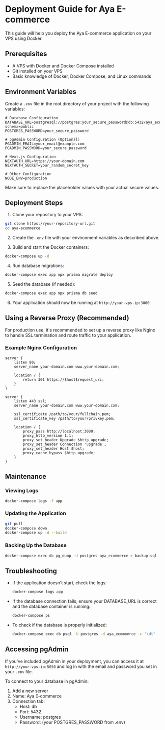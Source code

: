 # Deployment Guide for Aya E-commerce

This guide will help you deploy the Aya E-commerce application on your VPS using Docker.

## Prerequisites

- A VPS with Docker and Docker Compose installed
- Git installed on your VPS
- Basic knowledge of Docker, Docker Compose, and Linux commands

## Environment Variables

Create a `.env` file in the root directory of your project with the following variables:

```
# Database Configuration
DATABASE_URL=postgresql://postgres:your_secure_password@db:5432/aya_ecommerce?schema=public
POSTGRES_PASSWORD=your_secure_password

# pgAdmin Configuration (Optional)
PGADMIN_EMAIL=your_email@example.com
PGADMIN_PASSWORD=your_secure_password

# Next.js Configuration
NEXTAUTH_URL=https://your-domain.com
NEXTAUTH_SECRET=your_random_secret_key

# Other Configuration
NODE_ENV=production
```

Make sure to replace the placeholder values with your actual secure values.

## Deployment Steps

1. Clone your repository to your VPS:

```bash
git clone https://your-repository-url.git
cd aya-ecommerce
```

2. Create the `.env` file with your environment variables as described above.

3. Build and start the Docker containers:

```bash
docker-compose up -d
```

4. Run database migrations:

```bash
docker-compose exec app npx prisma migrate deploy
```

5. Seed the database (if needed):

```bash
docker-compose exec app npx prisma db seed
```

6. Your application should now be running at `http://your-vps-ip:3000`

## Using a Reverse Proxy (Recommended)

For production use, it's recommended to set up a reverse proxy like Nginx to handle SSL termination and route traffic to your application.

### Example Nginx Configuration

```nginx
server {
    listen 80;
    server_name your-domain.com www.your-domain.com;
    
    location / {
        return 301 https://$host$request_uri;
    }
}

server {
    listen 443 ssl;
    server_name your-domain.com www.your-domain.com;
    
    ssl_certificate /path/to/your/fullchain.pem;
    ssl_certificate_key /path/to/your/privkey.pem;
    
    location / {
        proxy_pass http://localhost:3000;
        proxy_http_version 1.1;
        proxy_set_header Upgrade $http_upgrade;
        proxy_set_header Connection 'upgrade';
        proxy_set_header Host $host;
        proxy_cache_bypass $http_upgrade;
    }
}
```

## Maintenance

### Viewing Logs

```bash
docker-compose logs -f app
```

### Updating the Application

```bash
git pull
docker-compose down
docker-compose up -d --build
```

### Backing Up the Database

```bash
docker-compose exec db pg_dump -U postgres aya_ecommerce > backup.sql
```

## Troubleshooting

- If the application doesn't start, check the logs:
  ```bash
  docker-compose logs app
  ```

- If the database connection fails, ensure your DATABASE_URL is correct and the database container is running:
  ```bash
  docker-compose ps
  ```

- To check if the database is properly initialized:
  ```bash
  docker-compose exec db psql -U postgres -d aya_ecommerce -c "\dt"
  ```

## Accessing pgAdmin

If you've included pgAdmin in your deployment, you can access it at `http://your-vps-ip:5050` and log in with the email and password you set in your `.env` file.

To connect to your database in pgAdmin:
1. Add a new server
2. Name: Aya E-commerce
3. Connection tab:
   - Host: db
   - Port: 5432
   - Username: postgres
   - Password: (your POSTGRES_PASSWORD from .env)
